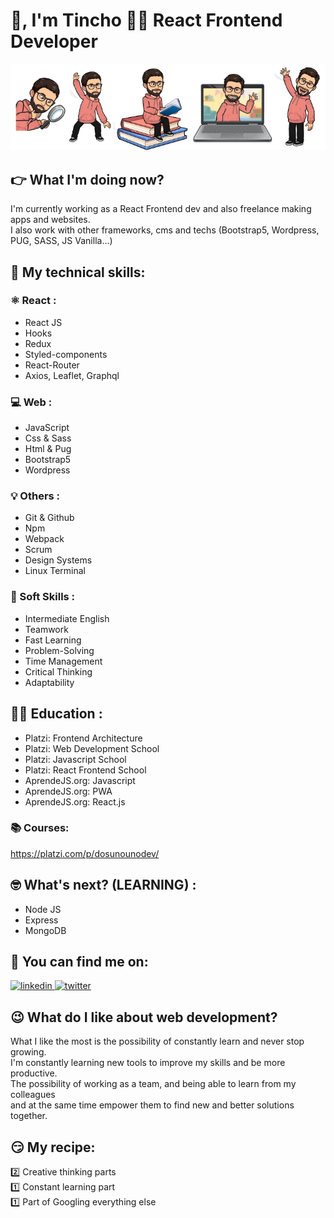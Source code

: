 # 👋, I'm Tincho 👨‍💻 React Frontend Developer
![Header](/githubheader.png)
## 👉 What I'm doing now?
I'm currently working as a React Frontend dev and also freelance making apps and websites. <br/>I also work with other frameworks, cms and techs (Bootstrap5, Wordpress, PUG, SASS, JS Vanilla...)

## 🤖 My technical skills:
### ⚛️ React :
- React JS 
- Hooks
- Redux
- Styled-components
- React-Router
- Axios, Leaflet, Graphql
### 💻 Web : 
- JavaScript
- Css & Sass
- Html & Pug
- Bootstrap5
- Wordpress
### 💡 Others :
- Git & Github
- Npm
- Webpack
- Scrum
- Design Systems
- Linux Terminal
### 🕺 Soft Skills :
- Intermediate English
- Teamwork
- Fast Learning
- Problem-Solving
- Time Management
- Critical Thinking
- Adaptability

## 👨‍🏫 Education :
- Platzi: Frontend Architecture
- Platzi: Web Development School
- Platzi: Javascript School
- Platzi: React Frontend School
- AprendeJS.org: Javascript
- AprendeJS.org: PWA
- AprendeJS.org: React.js
### 📚 Courses: 
https://platzi.com/p/dosunounodev/

## 🤓 What's next? (LEARNING) :
- Node JS
- Express
- MongoDB

## 🤟 You can find me on:
  <a href="https://www.linkedin.com/in/dosunounodev" target="blank">
    <img src='https://cdn.jsdelivr.net/npm/simple-icons@3.0.1/icons/linkedin.svg' alt='linkedin' height='32'> 
  </a>
  
  <a href="https://twitter.com/dosunounodev" target="blank">
    <img src='https://cdn.jsdelivr.net/npm/simple-icons@3.0.1/icons/twitter.svg' alt='twitter' alt='twitter' height='32'> 
  </a>
</p>

## 😉 What do I like about web development?
What I like the most is the possibility of constantly learn and never stop growing. <br/>
I'm constantly learning new tools to improve my skills and be more productive. <br/>
The possibility of working as a team, and being able to learn from my colleagues <br/>and at the same time empower them to find new and better solutions together.

## 😏 My recipe:

2️⃣ Creative thinking parts <br/>1️⃣ Constant learning part <br/>1️⃣ Part of Googling everything else 
